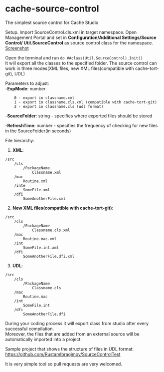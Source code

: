 # cache-source-control
The simplest source control for Caché Studio

Setup.
Import SourceControl.cls.xml in target namespace.
Open Management Portal and set in **Configuration/Additional Settings/Source Control/ Util.SourceControl** as source control class for the namespace.
[Screenshot](https://cloud.githubusercontent.com/assets/14019396/16948872/e1667516-4dbf-11e6-85b5-632cffdf2601.PNG)


Open the terminal and run `do ##class(Util.SourceControl).Init()`<br>
It will export all the classes to the specified folder. The source control can work in three modes(XML files, new XML files(compatible with cache-tort-git), UDL)

Parameters to adjust:<br>
-**ExpMode**: number
```
    0 - export in classname.xml 
    1 - export in classname.cls.xml (compatible with cache-tort-git)
    2 - export in classname.cls (udl format)
```
-**SourceFolder**: string - specifies where exported files should be stored

-**RefreshTime**: number - specifies the frequency of checking for new files in the SourceFolder(in seconds)


File hierarchy: 
1) **XML**:
```
/src
    /cls
        /PackageName
            Classname.xml
    /mac
        Routine.xml
    /inte
        SomeFile.xml
    /dfi
        SomeAnotherFile.xml
```

2) **New XML files(compatible with cache-tort-git)**:
```
/src
    /cls
        /PackageName
            Classname.cls.xml
    /mac
        Routine.mac.xml
    /int
        SomeFile.int.xml
    /dfi 
        SomeAnotherFile.dfi.xml
```

3) **UDL**:
```
/src
    /cls
        /PackageName
            Classname.cls
    /mac
        Routine.mac
    /int
        SomeFile.int
    /dfi 
        SomeAnotherFile.dfi
```

During your coding process it will export class from studio after every successful compilation.<br>
Moreover, the files that are added from an external source will be automatically imported into a project.


Sample project that shows the structure of files in UDL format: https://github.com/RustamIbragimov/SourceControlTest


It is very simple tool so pull requests are very welcomed.